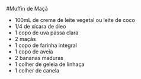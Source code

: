 #Muffin de Maçã

- 100mL de creme de leite vegetal ou leite de coco
- 1/4 de xícara de óleo
- 1 copo de uva passa clara
- 2 maçãs
- 1 copo de farinha integral
- 1 copo de aveia
- 2 bananas maduras
- 1 colher de geleia de linhaça
- 1 colher de canela